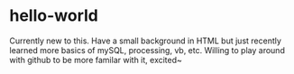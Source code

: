 # hello-world
Currently new to this. Have a small background in HTML but just recently learned more basics of mySQL, processing, vb, etc.
Willing to play around with github to be more familar with it, excited~
